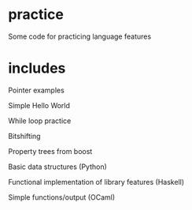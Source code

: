 # practice
Some code for practicing language features

# includes
Pointer examples

Simple Hello World

While loop practice

Bitshifting

Property trees from boost

Basic data structures (Python)

Functional implementation of library features (Haskell)

Simple functions/output (OCaml)
